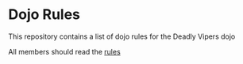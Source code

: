 Dojo Rules
==========

This repository contains a list of dojo rules for the Deadly Vipers dojo


All members should read the [rules](https://github.com/deadlyvipers)

